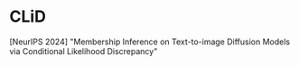 # CLiD
[NeurIPS 2024] "Membership Inference on Text-to-image Diffusion Models via Conditional Likelihood Discrepancy"
